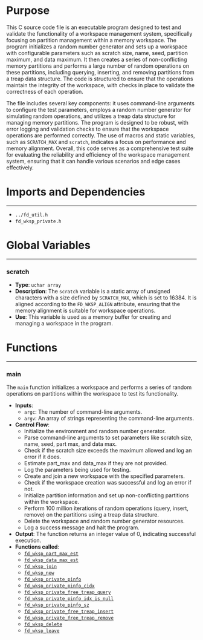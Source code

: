 # Purpose
This C source code file is an executable program designed to test and validate the functionality of a workspace management system, specifically focusing on partition management within a memory workspace. The program initializes a random number generator and sets up a workspace with configurable parameters such as scratch size, name, seed, partition maximum, and data maximum. It then creates a series of non-conflicting memory partitions and performs a large number of random operations on these partitions, including querying, inserting, and removing partitions from a treap data structure. The code is structured to ensure that the operations maintain the integrity of the workspace, with checks in place to validate the correctness of each operation.

The file includes several key components: it uses command-line arguments to configure the test parameters, employs a random number generator for simulating random operations, and utilizes a treap data structure for managing memory partitions. The program is designed to be robust, with error logging and validation checks to ensure that the workspace operations are performed correctly. The use of macros and static variables, such as `SCRATCH_MAX` and `scratch`, indicates a focus on performance and memory alignment. Overall, this code serves as a comprehensive test suite for evaluating the reliability and efficiency of the workspace management system, ensuring that it can handle various scenarios and edge cases effectively.
# Imports and Dependencies

---
- `../fd_util.h`
- `fd_wksp_private.h`


# Global Variables

---
### scratch
- **Type**: `uchar array`
- **Description**: The `scratch` variable is a static array of unsigned characters with a size defined by `SCRATCH_MAX`, which is set to 16384. It is aligned according to the `FD_WKSP_ALIGN` attribute, ensuring that the memory alignment is suitable for workspace operations.
- **Use**: This variable is used as a memory buffer for creating and managing a workspace in the program.


# Functions

---
### main<!-- {{#callable:main}} -->
The `main` function initializes a workspace and performs a series of random operations on partitions within the workspace to test its functionality.
- **Inputs**:
    - `argc`: The number of command-line arguments.
    - `argv`: An array of strings representing the command-line arguments.
- **Control Flow**:
    - Initialize the environment and random number generator.
    - Parse command-line arguments to set parameters like scratch size, name, seed, part max, and data max.
    - Check if the scratch size exceeds the maximum allowed and log an error if it does.
    - Estimate part_max and data_max if they are not provided.
    - Log the parameters being used for testing.
    - Create and join a new workspace with the specified parameters.
    - Check if the workspace creation was successful and log an error if not.
    - Initialize partition information and set up non-conflicting partitions within the workspace.
    - Perform 100 million iterations of random operations (query, insert, remove) on the partitions using a treap data structure.
    - Delete the workspace and random number generator resources.
    - Log a success message and halt the program.
- **Output**: The function returns an integer value of 0, indicating successful execution.
- **Functions called**:
    - [`fd_wksp_part_max_est`](fd_wksp_admin.c.driver.md#fd_wksp_part_max_est)
    - [`fd_wksp_data_max_est`](fd_wksp_admin.c.driver.md#fd_wksp_data_max_est)
    - [`fd_wksp_join`](fd_wksp_admin.c.driver.md#fd_wksp_join)
    - [`fd_wksp_new`](fd_wksp_admin.c.driver.md#fd_wksp_new)
    - [`fd_wksp_private_pinfo`](fd_wksp_private.h.driver.md#fd_wksp_private_pinfo)
    - [`fd_wksp_private_pinfo_cidx`](fd_wksp_private.h.driver.md#fd_wksp_private_pinfo_cidx)
    - [`fd_wksp_private_free_treap_query`](fd_wksp_free_treap.c.driver.md#fd_wksp_private_free_treap_query)
    - [`fd_wksp_private_pinfo_idx_is_null`](fd_wksp_private.h.driver.md#fd_wksp_private_pinfo_idx_is_null)
    - [`fd_wksp_private_pinfo_sz`](fd_wksp_private.h.driver.md#fd_wksp_private_pinfo_sz)
    - [`fd_wksp_private_free_treap_insert`](fd_wksp_free_treap.c.driver.md#fd_wksp_private_free_treap_insert)
    - [`fd_wksp_private_free_treap_remove`](fd_wksp_free_treap.c.driver.md#fd_wksp_private_free_treap_remove)
    - [`fd_wksp_delete`](fd_wksp_admin.c.driver.md#fd_wksp_delete)
    - [`fd_wksp_leave`](fd_wksp_admin.c.driver.md#fd_wksp_leave)


